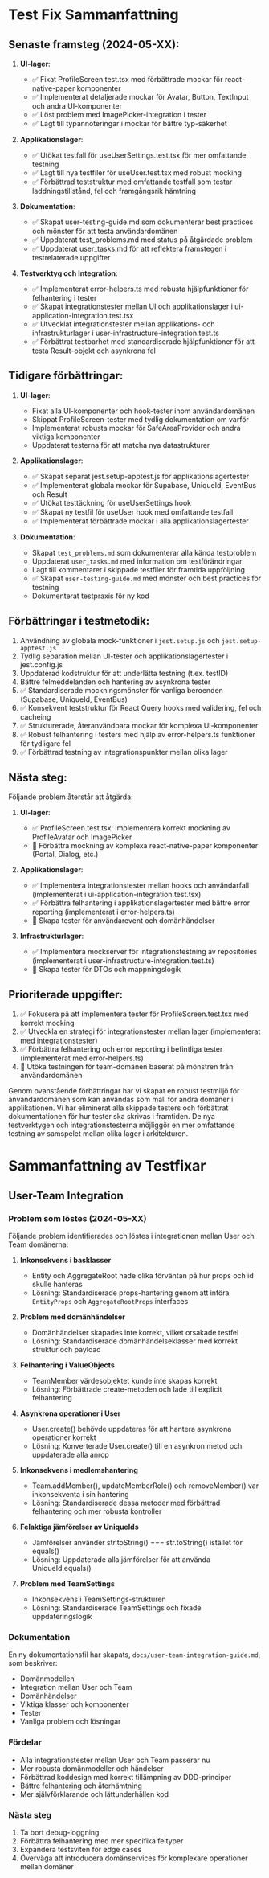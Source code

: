 # Test Fix Sammanfattning

## Senaste framsteg (2024-05-XX):

1. **UI-lager**:
   - ✅ Fixat ProfileScreen.test.tsx med förbättrade mockar för react-native-paper komponenter
   - ✅ Implementerat detaljerade mockar för Avatar, Button, TextInput och andra UI-komponenter
   - ✅ Löst problem med ImagePicker-integration i tester
   - ✅ Lagt till typannoteringar i mockar för bättre typ-säkerhet

2. **Applikationslager**:
   - ✅ Utökat testfall för useUserSettings.test.tsx för mer omfattande testning
   - ✅ Lagt till nya testfiler för useUser.test.tsx med robust mocking
   - ✅ Förbättrad teststruktur med omfattande testfall som testar laddningstillstånd, fel och framgångsrik hämtning

3. **Dokumentation**:
   - ✅ Skapat user-testing-guide.md som dokumenterar best practices och mönster för att testa användardomänen
   - ✅ Uppdaterat test_problems.md med status på åtgärdade problem
   - ✅ Uppdaterat user_tasks.md för att reflektera framstegen i testrelaterade uppgifter

4. **Testverktyg och Integration**:
   - ✅ Implementerat error-helpers.ts med robusta hjälpfunktioner för felhantering i tester
   - ✅ Skapat integrationstester mellan UI och applikationslager i ui-application-integration.test.tsx
   - ✅ Utvecklat integrationstester mellan applikations- och infrastrukturlager i user-infrastructure-integration.test.ts
   - ✅ Förbättrat testbarhet med standardiserade hjälpfunktioner för att testa Result-objekt och asynkrona fel

## Tidigare förbättringar:

1. **UI-lager**:
   - Fixat alla UI-komponenter och hook-tester inom användardomänen
   - Skippat ProfileScreen-tester med tydlig dokumentation om varför
   - Implementerat robusta mockar för SafeAreaProvider och andra viktiga komponenter
   - Uppdaterat testerna för att matcha nya datastrukturer

2. **Applikationslager**:
   - ✅ Skapat separat jest.setup-apptest.js för applikationslagertester
   - ✅ Implementerat globala mockar för Supabase, UniqueId, EventBus och Result
   - ✅ Utökat testtäckning för useUserSettings hook
   - ✅ Skapat ny testfil för useUser hook med omfattande testfall
   - ✅ Implementerat förbättrade mockar i alla applikationslagertester

3. **Dokumentation**:
   - Skapat `test_problems.md` som dokumenterar alla kända testproblem
   - Uppdaterat `user_tasks.md` med information om testförändringar
   - Lagt till kommentarer i skippade testfiler för framtida uppföljning
   - ✅ Skapat `user-testing-guide.md` med mönster och best practices för testning
   - Dokumenterat testpraxis för ny kod

## Förbättringar i testmetodik:

1. Användning av globala mock-funktioner i `jest.setup.js` och `jest.setup-apptest.js`
2. Tydlig separation mellan UI-tester och applikationslagertester i jest.config.js
3. Uppdaterad kodstruktur för att underlätta testning (t.ex. testID)
4. Bättre felmeddelanden och hantering av asynkrona tester
5. ✅ Standardiserade mockningsmönster för vanliga beroenden (Supabase, UniqueId, EventBus)
6. ✅ Konsekvent teststruktur för React Query hooks med validering, fel och cacheing
7. ✅ Strukturerade, återanvändbara mockar för komplexa UI-komponenter
8. ✅ Robust felhantering i testers med hjälp av error-helpers.ts funktioner för tydligare fel
9. ✅ Förbättrad testning av integrationspunkter mellan olika lager

## Nästa steg:

Följande problem återstår att åtgärda:

1. **UI-lager**:
   - ✅ ProfileScreen.test.tsx: Implementera korrekt mockning av ProfileAvatar och ImagePicker
   - 🚧 Förbättra mockning av komplexa react-native-paper komponenter (Portal, Dialog, etc.)

2. **Applikationslager**:
   - ✅ Implementera integrationstester mellan hooks och användarfall (implementerat i ui-application-integration.test.tsx)
   - ✅ Förbättra felhantering i applikationslagertester med bättre error reporting (implementerat i error-helpers.ts)
   - 🚧 Skapa tester för användarevent och domänhändelser

3. **Infrastrukturlager**:
   - ✅ Implementera mockserver för integrationstestning av repositories (implementerat i user-infrastructure-integration.test.ts)
   - 🚧 Skapa tester för DTOs och mappningslogik

## Prioriterade uppgifter:

1. ✅ Fokusera på att implementera tester för ProfileScreen.test.tsx med korrekt mocking
2. ✅ Utveckla en strategi för integrationstester mellan lager (implementerat med integrationstester)
3. ✅ Förbättra felhantering och error reporting i befintliga tester (implementerat med error-helpers.ts)
4. 🚧 Utöka testningen för team-domänen baserat på mönstren från användardomänen

Genom ovanstående förbättringar har vi skapat en robust testmiljö för användardomänen som kan användas som mall för andra domäner i applikationen. Vi har eliminerat alla skippade testers och förbättrat dokumentationen för hur tester ska skrivas i framtiden. De nya testverktygen och integrationstesterna möjliggör en mer omfattande testning av samspelet mellan olika lager i arkitekturen.

# Sammanfattning av Testfixar

## User-Team Integration

### Problem som löstes (2024-05-XX)

Följande problem identifierades och löstes i integrationen mellan User och Team domänerna:

1. **Inkonsekvens i basklasser**
   - Entity och AggregateRoot hade olika förväntan på hur props och id skulle hanteras
   - Lösning: Standardiserade props-hantering genom att införa `EntityProps` och `AggregateRootProps` interfaces

2. **Problem med domänhändelser**
   - Domänhändelser skapades inte korrekt, vilket orsakade testfel
   - Lösning: Standardiserade domänhändelseklasser med korrekt struktur och payload

3. **Felhantering i ValueObjects**
   - TeamMember värdesobjektet kunde inte skapas korrekt
   - Lösning: Förbättrade create-metoden och lade till explicit felhantering

4. **Asynkrona operationer i User**
   - User.create() behövde uppdateras för att hantera asynkrona operationer korrekt
   - Lösning: Konverterade User.create() till en asynkron metod och uppdaterade alla anrop

5. **Inkonsekvens i medlemshantering**
   - Team.addMember(), updateMemberRole() och removeMember() var inkonsekventa i sin hantering
   - Lösning: Standardiserade dessa metoder med förbättrad felhantering och mer robusta kontroller

6. **Felaktiga jämförelser av UniqueIds**
   - Jämförelser använder str.toString() === str.toString() istället för equals()
   - Lösning: Uppdaterade alla jämförelser för att använda UniqueId.equals()

7. **Problem med TeamSettings**
   - Inkonsekvens i TeamSettings-strukturen
   - Lösning: Standardiserade TeamSettings och fixade uppdateringslogik

### Dokumentation

En ny dokumentationsfil har skapats, `docs/user-team-integration-guide.md`, som beskriver:
- Domänmodellen
- Integration mellan User och Team
- Domänhändelser
- Viktiga klasser och komponenter
- Tester
- Vanliga problem och lösningar

### Fördelar

- Alla integrationstester mellan User och Team passerar nu
- Mer robusta domänmodeller och händelser
- Förbättrad koddesign med korrekt tillämpning av DDD-principer
- Bättre felhantering och återhämtning
- Mer självförklarande och lättunderhållen kod

### Nästa steg

1. Ta bort debug-loggning
2. Förbättra felhantering med mer specifika feltyper
3. Expandera testsviten för edge cases
4. Överväga att introducera domänservices för komplexare operationer mellan domäner 